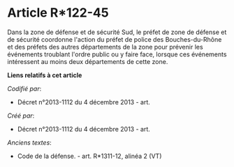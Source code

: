 # Article R*122-45

Dans la zone de défense et de sécurité Sud, le préfet de zone de défense et de sécurité coordonne l'action du préfet de
police des Bouches-du-Rhône et des préfets des autres départements de la zone pour prévenir les événements troublant l'ordre
public ou y faire face, lorsque ces événements intéressent au moins deux départements de cette zone.

**Liens relatifs à cet article**

_Codifié par_:

  - Décret n°2013-1112 du 4 décembre 2013 - art.

_Créé par_:

  - Décret n°2013-1112 du 4 décembre 2013 - art.

_Anciens textes_:

  - Code de la défense. - art. R*1311-12, alinéa 2 (VT)
